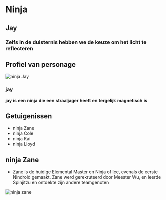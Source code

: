 # Ninja
## Jay
### Zelfs in de duisternis hebben we de keuze om het licht te reflecteren


## Profiel van personage

![ninja Jay](https://wallpaperaccess.com/full/487003.jpg)
### jay
**jay** **is** **een** **ninja** **die** **een** **straaljager** **heeft** **en** **tergelijk** **magnetisch** **is**


## Getuigenissen

- ninja Zane 
- ninja Cole
- ninja Kai
- ninja Lloyd
  
## ninja Zane 
- Zane is de huidige Elemental Master en Ninja of Ice, evenals de eerste Nindroid gemaakt. Zane werd gerekruteerd door Meester Wu, en leerde Spinjitzu en ontdekte zijn andere teamgenoten
  


![ninja zane]()